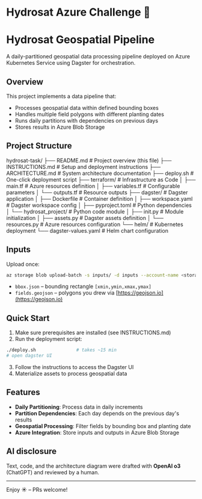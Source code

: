 # Hydrosat Azure Challenge 🚀

# Hydrosat Geospatial Pipeline

A daily-partitioned geospatial data processing pipeline deployed on Azure Kubernetes Service using Dagster for orchestration.

## Overview

This project implements a data pipeline that:
- Processes geospatial data within defined bounding boxes
- Handles multiple field polygons with different planting dates
- Runs daily partitions with dependencies on previous days
- Stores results in Azure Blob Storage

## Project Structure
hydrosat-task/
├── README.md # Project overview (this file)
├── INSTRUCTIONS.md # Setup and deployment instructions
├── ARCHITECTURE.md # System architecture documentation
├── deploy.sh # One-click deployment script
├── terraform/ # Infrastructure as Code
│ ├── main.tf # Azure resources definition
│ ├── variables.tf # Configurable parameters
│ └── outputs.tf # Resource outputs
├── dagster/ # Dagster application
│ ├── Dockerfile # Container definition
│ ├── workspace.yaml # Dagster workspace config
│ ├── pyproject.toml # Python dependencies
│ └── hydrosat_project/ # Python code module
│ ├── init.py # Module initialization
│ ├── assets.py # Dagster assets definition
│ └── resources.py # Azure resources configuration
└── helm/ # Kubernetes deployment
└── dagster-values.yaml # Helm chart configuration

## Inputs

Upload once:

```bash
az storage blob upload-batch -s inputs/ -d inputs --account-name <storage>
```

* `bbox.json` – bounding rectangle `[xmin,ymin,xmax,ymax]`
* `fields.geojson` – polygons you drew via [https://geojson.io](https://geojson.io)

## Quick Start

1. Make sure prerequisites are installed (see INSTRUCTIONS.md)
2. Run the deployment script:


```bash
./deploy.sh               # takes ~15 min
# open dagster UI
```
3. Follow the instructions to access the Dagster UI
4. Materialize assets to process geospatial data

## Features

- **Daily Partitioning**: Process data in daily increments
- **Partition Dependencies**: Each day depends on the previous day's results
- **Geospatial Processing**: Filter fields by bounding box and planting date
- **Azure Integration**: Store inputs and outputs in Azure Blob Storage



## AI disclosure

Text, code, and the architecture diagram were drafted with **OpenAI o3** (ChatGPT) and reviewed by a human.

---

Enjoy ☀️ – PRs welcome!